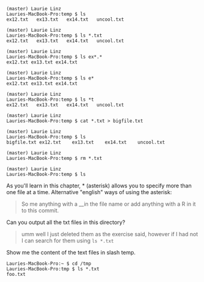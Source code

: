 ```
(master) Laurie Linz
Lauries-MacBook-Pro:temp $ ls
ex12.txt   ex13.txt   ex14.txt   uncool.txt

(master) Laurie Linz
Lauries-MacBook-Pro:temp $ ls *.txt
ex12.txt   ex13.txt   ex14.txt   uncool.txt

(master) Laurie Linz
Lauries-MacBook-Pro:temp $ ls ex*.*
ex12.txt ex13.txt ex14.txt

(master) Laurie Linz
Lauries-MacBook-Pro:temp $ ls e*
ex12.txt ex13.txt ex14.txt

(master) Laurie Linz
Lauries-MacBook-Pro:temp $ ls *t
ex12.txt   ex13.txt   ex14.txt   uncool.txt

(master) Laurie Linz
Lauries-MacBook-Pro:temp $ cat *.txt > bigfile.txt

(master) Laurie Linz
Lauries-MacBook-Pro:temp $ ls
bigfile.txt ex12.txt    ex13.txt    ex14.txt    uncool.txt

(master) Laurie Linz
Lauries-MacBook-Pro:temp $ rm *.txt

(master) Laurie Linz
Lauries-MacBook-Pro:temp $ ls

```

As you'll learn in this chapter, * (asterisk) allows you to specify more than one file at a time.
Alternative "english" ways of using the asterisk:
 >So me anything with a __in the file name or add anything with a R in it to this commit. 

Can you output all the txt files in this directory?
> umm well I just deleted them as the exercise said, however if I had not I can search for them using `ls *.txt`

Show me the content of the text files in slash temp.
 
```
Lauries-MacBook-Pro:~ $ cd /tmp
Lauries-MacBook-Pro:tmp $ ls *.txt
foo.txt 
```
 

